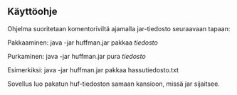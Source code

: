 ## Käyttöohje

Ohjelma suoritetaan komentoriviltä ajamalla jar-tiedosto seuraavaan tapaan:

Pakkaaminen: java -jar huffman.jar pakkaa *tiedosto*

Purkaminen: java -jar huffman.jar pura *tiedosto*

Esimerkiksi: java -jar huffman.jar pakkaa hassutiedosto.txt

Sovellus luo pakatun huf-tiedoston samaan kansioon, missä jar sijaitsee.

